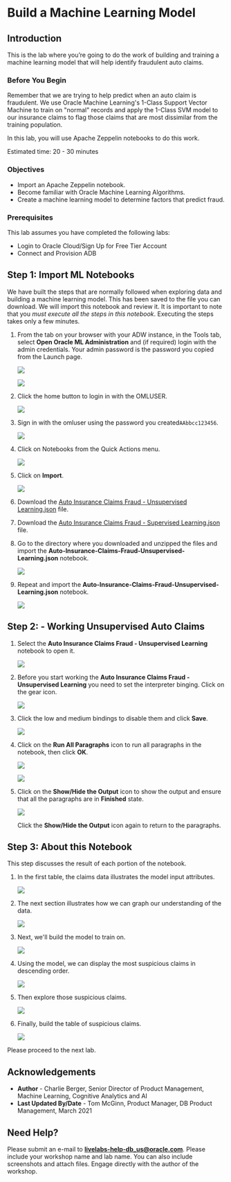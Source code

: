 # Build a Machine Learning Model

## Introduction

This is the lab where you’re going to do the work of building and training a machine learning model that will help identify fraudulent auto claims.

### Before You Begin

Remember that we are trying to help predict when an auto claim is fraudulent. We use Oracle Machine Learning's 1-Class Support Vector Machine to train on "normal" records and apply the 1-Class SVM model to our insurance claims to flag those claims that are most dissimilar from the training population.

[](youtube:IkOz2rrB7hU)

In this lab, you will use Apache Zeppelin notebooks to do this work.

Estimated time: 20 - 30 minutes

### Objectives

- Import an Apache Zeppelin notebook.
- Become familiar with Oracle Machine Learning Algorithms.
- Create a machine learning model to determine factors that predict fraud.

### Prerequisites

This lab assumes you have completed the following labs:
- Login to Oracle Cloud/Sign Up for Free Tier Account
- Connect and Provision ADB

## **Step 1:** Import ML Notebooks

We have built the steps that are normally followed when exploring data and building a machine learning model. This has been saved to the file you can download. We will import this notebook and review it. It is important to note that you *must execute all the steps in this notebook*. Executing the steps takes only a few minutes.

1. From the tab on your browser with your ADW instance, in the Tools tab, select **Open Oracle ML Administration** and (if required) login with the admin credentials. <if type="livelabs">Your admin password is the password you copied from the Launch page.</if>

    ![](images/adw-open-ml-user-admin.png)

    ![](images/oml-signin-admin.png)

2. Click the home button to login in with the OMLUSER.

    ![](images/oml-user-homebutton.png)

3. Sign in with the omluser using the password <if type="freetier">you created</if><if type="livelabs">`AAbbcc123456`</if>.

    ![](images/signin-to-oml.png)

4. Click on Notebooks from the Quick Actions menu.

    ![](images/open-notebooks.png)

5. Click on **Import**.

    ![](images/import-notebook.png)

6. Download the [Auto Insurance Claims Fraud - Unsupervised Learning.json](files/Auto-Insurance-Claims-Fraud-Unsupervised-Learning.json?download=1) file.

7. Download the [Auto Insurance Claims Fraud - Supervised Learning.json](files/Auto-Insurance-Claims-Fraud-Supervised-Learning.json?download=1) file.

6. Go to the directory where you downloaded and unzipped the files and import the **Auto-Insurance-Claims-Fraud-Unsupervised-Learning.json** notebook.

    ![](images/import-unsuper-notebook.png)

7. Repeat and import the **Auto-Insurance-Claims-Fraud-Unsupervised-Learning.json** notebook.

    ![](images/import-super-notebook.png)

## **Step 2:** - Working Unsupervised Auto Claims

1.  Select the **Auto Insurance Claims Fraud - Unsupervised Learning** notebook to open it.

    ![](./images/unsuper-learning-notebook.png  " ")

5.  Before you start working the **Auto Insurance Claims Fraud - Unsupervised Learning** you need to set the interpreter binging. Click on the gear icon.

    ![](./images/unsuper-learning-notebook-binding-1.png  " ")

6.  Click the low and medium bindings to disable them and click **Save**.

    ![](./images/unsuper-learning-notebook-binding-2.png  " ")

7.  Click on the **Run All Paragraphs** icon to run all paragraphs in the notebook, then click **OK**.

    ![](./images/run-all.png  " ")

    ![](images/run-all-ok.png)

8.  Click on the **Show/Hide the Output** icon to show the output and ensure that all the paragraphs are in **Finished** state.

    ![](./images/show-hide-output-2.png  " ")

    Click the **Show/Hide the Output** icon again to return to the paragraphs.

## **Step 3:** About this Notebook

This step discusses the result of each portion of the notebook.

1. In the first table, the claims data illustrates the model input attributes.

    ![](images/unsuper-1.png)

2. The next section illustrates how we can graph our understanding of the data.

    ![](images/unsuper-2.png)

3. Next, we'll build the model to train on.

    ![](images/unsuper-3.png)

4. Using the model, we can display the most suspicious claims in descending order.

    ![](images/unsuper-4.png)

5. Then explore those suspicious claims.

    ![](images/unsuper-5.png)

6. Finally, build the table of suspicious claims.

    ![](images/unsuper-6.png)

Please proceed to the next lab.

## Acknowledgements

- **Author** - Charlie Berger, Senior Director of Product Management, Machine Learning, Cognitive Analytics and AI
- **Last Updated By/Date** - Tom McGinn, Product Manager, DB Product Management, March 2021

## Need Help?
Please submit an e-mail to **livelabs-help-db_us@oracle.com**. Please include your workshop name and lab name.  You can also include screenshots and attach files.  Engage directly with the author of the workshop.
